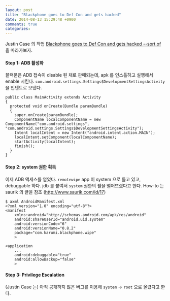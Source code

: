```yaml
---
layout: post
title: "Blackphone goes to Def Con and gets hacked"
date: 2014-08-13 15:29:48 +0900
comments: true
categories: 
---
```


Justin Case 의 작업 [Blackphone goes to Def Con and gets hacked --sort of](http://arstechnica.com/security/2014/08/blackphone-goes-to-def-con-and-gets-hacked-sort-of/) 을 따라가보자.

#### Step 1: ADB 활성화

블랙폰은 ADB 접속이 disable 된 채로 판매되는데, apk 를 인스톨하고 실행해서 enable 시킨다. `com.android.settings.Settings$DevelopmentSettingsActivity` 을 인텐트로 보낸다.

    public class MainActivity extends Activity
    {
      protected void onCreate(Bundle paramBundle)
      {
        super.onCreate(paramBundle);
        ComponentName localComponentName = new ComponentName("com.android.settings", "com.android.settings.Settings$DevelopmentSettingsActivity");
        Intent localIntent = new Intent("android.intent.action.MAIN");
        localIntent.setComponent(localComponentName);
        startActivity(localIntent);
        finish();
      }
    }

#### Step 2: system 권한 획득

이제 ADB 액세스를 얻었다. `remotewipe` app 이 system 으로 돌고 있고, debuggable 하다. jdb 를 붙여서 `system` 권한의 쉘을 떨어뜨렸다고 한다. How-to 는 saurik 의 글을 참조 (http://www.saurik.com/id/17)

    $ axml AndroidManifest.xml
    <?xml version="1.0" encoding="utf-8"?>
    <manifest
        xmlns:android="http://schemas.android.com/apk/res/android"
        android:shareUserId="android.uid.system"
        android:versionCode="6"
        android:versionName="0.8.2"
        package="com.karumi.blackphone.wipe"
        >

    <application
        ...
        android:debuggable="true"
        android:allowBackup="false"
        >

#### Step 3: Privilege Escalation

(Justin Case 는) 아직 공개하지 않은 버그를 이용해 `system` -> `root` 으로 올렸다고 한다.
